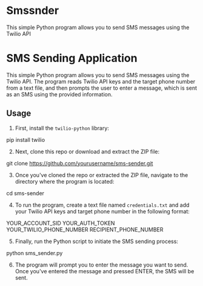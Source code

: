 # Smssnder
This simple Python program allows you to send SMS messages using the Twilio API
# SMS Sending Application

This simple Python program allows you to send SMS messages using the Twilio API. The program reads Twilio API keys and the target phone number from a text file, and then prompts the user to enter a message, which is sent as an SMS using the provided information.

## Usage

1. First, install the `twilio-python` library:

pip install twilio

2. Next, clone this repo or download and extract the ZIP file:

git clone https://github.com/yourusername/sms-sender.git

3. Once you've cloned the repo or extracted the ZIP file, navigate to the directory where the program is located:

cd sms-sender

4. To run the program, create a text file named `credentials.txt` and add your Twilio API keys and target phone number in the following format:

YOUR_ACCOUNT_SID
YOUR_AUTH_TOKEN
YOUR_TWILIO_PHONE_NUMBER
RECIPIENT_PHONE_NUMBER

5. Finally, run the Python script to initiate the SMS sending process:

python sms_sender.py

6. The program will prompt you to enter the message you want to send. Once you've entered the message and pressed ENTER, the SMS will be sent.
